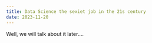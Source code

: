 ```yaml
---
title: Data Science the sexiet job in the 21s century
date: 2023-11-20
---
```

Well, we will talk about it later....
